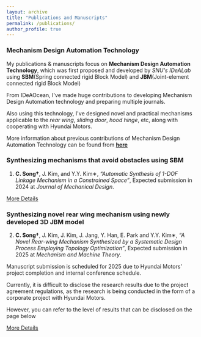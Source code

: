 ```yaml
---
layout: archive
title: "Publications and Manuscripts"
permalink: /publications/
author_profile: true
---
```


### Mechanism Design Automation Technology
My publications & manuscripts focus on **Mechanism Design Automation Technology**, which was first proposed and developed by *SNU's IDeALab* using **SBM**(Spring connected rigid Block Model) and **JBM**(Joint-element connected rigid
Block Model)

From IDeAOcean, I've made huge contributions to developing Mechanism Design Automation technology and preparing multiple journals.

Also using this technology, I've designed novel and practical mechanisms applicable to the *rear wing*, *sliding door*, *hood hinge*, etc, along with cooperating with Hyundai Motors.

More information about previous contributions of Mechanism Design Automation Technology can be found from **[here](https://ideaocean.ai/technology/)**

### Synthesizing mechanisms that avoid obstacles using SBM
1. **C. Song†**, J. Kim, and Y.Y. Kim∗, *“Automatic Synthesis of 1-DOF Linkage Mechanism in a Constrained Space”*, Expected
submission in 2024 at *Journal of Mechanical Design*.

[More Details](https://cksdml1014.github.io/chanisong//publication/2009-10-01-paper-title-number-1)

### Synthesizing novel rear wing mechanism using newly developed 3D JBM model
2. **C. Song†**, J. Kim, J. Kim, J. Jang, Y. Han, E. Park and Y.Y. Kim∗, *“A Novel Rear-wing Mechanism Synthesized by a
Systematic Design Process Employing Topology Optimization”*, Expected submission in 2025 at *Mechanism and Machine
Theory*.

Manuscript submission is scheduled for 2025 due to Hyundai Motors’ project completion and internal conference schedule.

Currently, it is difficult to disclose the research results due to the project agreement regulations, as the research is being conducted in the form of a corporate project with Hyundai Motors.

However, you can refer to the level of results that can be disclosed on the page below

[More Details](https://cksdml1014.github.io/chanisong//publications/2010-10-01-paper-title-number-2)
